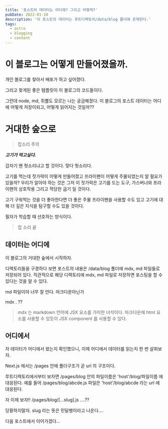 ```yaml
---
title: '포스트의 데이터는 어디에? 그리고 어떻게?'
pubDate: 2022-01-10
description: '이 포스트의 데이터는 루트디렉토리/data/blog 폴더에 존재한다.'
tags:
  - astro
  - blogging
  - content
---
```


# 이 블로그는 어떻게 만들어졌을까.

개인 블로그를 찾아서 배포가 하고 싶어졌다.

그리고 찾게된 좋은 템플릿이 이 블로그의 코드들이다.

그런데 node, md, 쥐뿔도 모르는 나는 궁금해졌다. 이 블로그의 포스트 데이터는 어디에 어떻게 저장이되고, 어떻게 읽어지는 것일까??

# 거대한 숲으로

> 잡소리 주의

**_고기가 먹고싶다._**

갑자기 왠 헛소리냐고 할 것이다. 맞다 헛소리다.

고기를 먹는데 젓가락이 어떻게 만들어졌고 프라이팬이 어떻게 주물되었는지 알 필요가 있을까?
우리가 알아야 하는 것은 그저 이 젓가락은 고기를 드는 도구, 가스버너와 프라이팬의 상호작용 그리고 적당한 굽기 일 것이다.

고기 구워먹는 것을 더 좋아한다면 더 좋은 주물 프라이팬을 사용할 수도 있고 고기에 대해
더 깊은 지식을 탐구할 수도 있을 것이다.

필자가 학습할 때 선호하는 방식이다.

> 잡 소리 끝

## 데이터는 어디에

이 블로그의 거대한 숲에서 시작하자.

디렉토리들을 구경하다 보면 포스트의 내용은 /data/blog 폴더에 mdx, md 파일들로 저장되어 있다.
직관적으로 해당 디렉토리에 mdx, md 파일로 저장하면 포스팅을 할 수 있다는 것을 알 수 있다.

md 파일이야 너무 잘 안다. 마크다운아닌가

mdx . ??

> mdx 는 markdown 언어에 JSX 요소를 가미한 녀석이다.
> 마크다운에 html 요소를 사용할 수 있듯이 JSX component 를 사용할 수 있다.

## 어디에서

자 데이터가 어디에서 왔는지 확인했으니, 이제 어디에서 데이터를 읽는지 한 번 살펴보자.

Next.js 에서는 /pages 안에 폴더구조가 곧 url 의 구조이다.

루트디렉토리에서부터 보자면 /pages/blog 안의 파일이름은 'host'/blog/파일이름 에 대응된다.
예를 들어 /pages/blog/abcde.js 파일은 'host'/blog/abcde 라는 url 에 대응된다.

자 이제 보자!! /pages/blog/[...slug].js ....??

당황하지말자. slug 라는 뜻은 민달팽이라고 나온다....

다음 포스트에서 이어가겠다...
